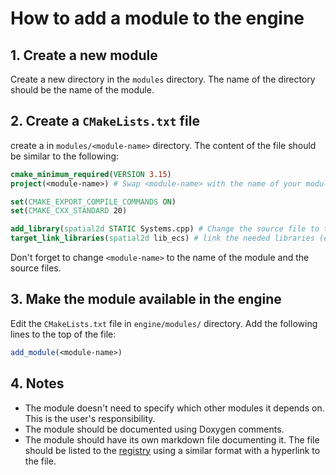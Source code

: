 
# How to add a module to the engine

## 1. Create a new module

Create a new directory in the `modules` directory. The name of the directory should be the name of the module.

## 2. Create a `CMakeLists.txt` file

create a in `modules/<module-name>` directory. The content of the file should be similar to the following:

```cmake
cmake_minimum_required(VERSION 3.15)
project(<module-name>) # Swap <module-name> with the name of your module

set(CMAKE_EXPORT_COMPILE_COMMANDS ON)
set(CMAKE_CXX_STANDARD 20)

add_library(spatial2d STATIC Systems.cpp) # Change the source file to the source file of the module
target_link_libraries(spatial2d lib_ecs) # link the needed libraries (ex: raylib, etc...)
```

Don't forget to change `<module-name>` to the name of the module and the source files.

## 3. Make the module available in the engine

Edit the `CMakeLists.txt` file in `engine/modules/` directory. Add the following lines to the top of the file:

```cmake
add_module(<module-name>)
```

## 4. Notes

- The module doesn't need to specify which other modules it depends on. This is the user's responsibility.
- The module should be documented using Doxygen comments.
- The module should have its own markdown file documenting it. The file should be listed to the [registry](registry.md) using a similar format with a hyperlink to the file.